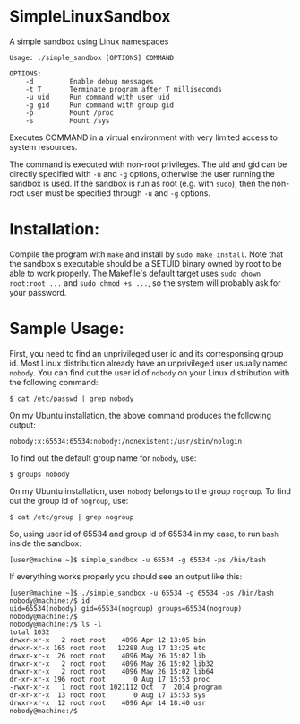 # SimpleLinuxSandbox
A simple sandbox using Linux namespaces

```
Usage: ./simple_sandbox [OPTIONS] COMMAND

OPTIONS:
    -d         Enable debug messages
    -t T       Terminate program after T milliseconds
    -u uid     Run command with user uid
    -g gid     Run command with group gid
    -p         Mount /proc
    -s         Mount /sys
```

Executes COMMAND in a virtual environment with very limited
access to system resources.

The command is executed with non-root privileges. The uid and gid can be
directly specified with `-u` and `-g` options, otherwise the user running the
sandbox is used. If the sandbox is run as root (e.g. with `sudo`), then the
non-root user must be specified through `-u` and `-g` options.

# Installation:

Compile the program with `make` and install by `sudo make install`.
Note that the sandbox's executable should be a SETUID binary owned by root to
be able to work properly. The Makefile's default target uses `sudo chown root:root ...`
and `sudo chmod +s ...`, so the system will probably ask for your password.

# Sample Usage:

First, you need to find an unprivileged user id and its corresponsing group id.
Most Linux distribution already have an unprivileged user usually named `nobody`.
You can find out the user id of `nobody` on your Linux distribution with the following command:

```
$ cat /etc/passwd | grep nobody
```

On my Ubuntu installation, the above command produces the following output:

```
nobody:x:65534:65534:nobody:/nonexistent:/usr/sbin/nologin
```

To find out the default group name for `nobody`, use:

```
$ groups nobody
```

On my Ubuntu installation, user `nobody` belongs to the group `nogroup`. To find out the group id of `nogroup`, use:

```
$ cat /etc/group | grep nogroup
```

So, using user id of 65534 and group id of 65534 in my case, to run `bash` inside the sandbox:

```
[user@machine ~]$ simple_sandbox -u 65534 -g 65534 -ps /bin/bash
```

If everything works properly you should see an output like this:

```
[user@machine ~]$ ./simple_sandbox -u 65534 -g 65534 -ps /bin/bash
nobody@machine:/$ id
uid=65534(nobody) gid=65534(nogroup) groups=65534(nogroup)
nobody@machine:/$
nobody@machine:/$ ls -l
total 1032
drwxr-xr-x   2 root root    4096 Apr 12 13:05 bin
drwxr-xr-x 165 root root   12288 Aug 17 13:25 etc
drwxr-xr-x  26 root root    4096 May 26 15:02 lib
drwxr-xr-x   2 root root    4096 May 26 15:02 lib32
drwxr-xr-x   2 root root    4096 May 26 15:02 lib64
dr-xr-xr-x 196 root root       0 Aug 17 15:53 proc
-rwxr-xr-x   1 root root 1021112 Oct  7  2014 program
dr-xr-xr-x  13 root root       0 Aug 17 15:53 sys
drwxr-xr-x  12 root root    4096 Apr 14 18:40 usr
nobody@machine:/$
```
